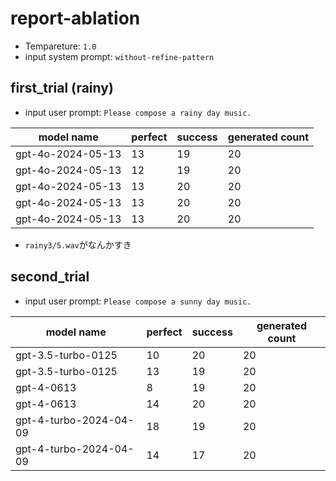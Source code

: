 # report-ablation
- Tempareture: `1.0`
- input system prompt: `without-refine-pattern`

## first_trial (rainy)

- input user prompt: `Please compose a rainy day music.`

| model name | perfect | success | generated count | 
|---|---|---|---|
| gpt-4o-2024-05-13 | 13 | 19 | 20 |
| gpt-4o-2024-05-13 | 12 | 19 | 20 |
| gpt-4o-2024-05-13 | 13 | 20 | 20 |
| gpt-4o-2024-05-13 | 13 | 20 | 20 |
| gpt-4o-2024-05-13 | 13 | 20 | 20 |

- `rainy3/5.wav`がなんかすき

## second_trial

- input user prompt: `Please compose a sunny day music.`

| model name | perfect | success | generated count | 
|---|---|---|---|
| gpt-3.5-turbo-0125 | 10 | 20 | 20 |
| gpt-3.5-turbo-0125 | 13 | 19 | 20 |
| gpt-4-0613 | 8 | 19 | 20 |
| gpt-4-0613 | 14 | 20 | 20 |
| gpt-4-turbo-2024-04-09 | 18 | 19 | 20 |
| gpt-4-turbo-2024-04-09 | 14 | 17 | 20 |
